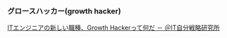 ### グロースハッカー(growth hacker)
[ITエンジニアの新しい職種、Growth Hackerって何だ － ＠IT自分戦略研究所](https://jibun.atmarkit.co.jp/lcareer01/special/gh/01/01.html)
